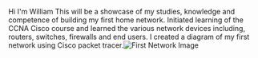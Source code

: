 Hi I'm William
This will be a showcase of my studies, knowledge and competence of building my first home network.
Initiated learning of the CCNA Cisco course and learned the various network devices including, routers, switches, firewalls and end users.
I created a diagram of my first network using Cisco packet tracer.![First Network Image](https://github.com/Bbadger123/Home-Network/assets/161724367/65055bec-0845-4d9d-b86d-707c308d590d)

